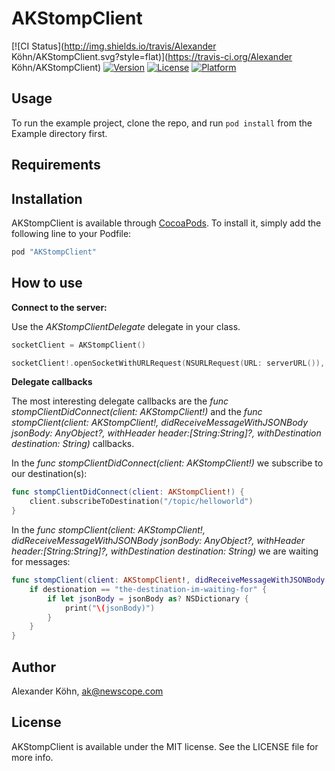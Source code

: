 # AKStompClient

[![CI Status](http://img.shields.io/travis/Alexander Köhn/AKStompClient.svg?style=flat)](https://travis-ci.org/Alexander Köhn/AKStompClient)
[![Version](https://img.shields.io/cocoapods/v/AKStompClient.svg?style=flat)](http://cocoapods.org/pods/AKStompClient)
[![License](https://img.shields.io/cocoapods/l/AKStompClient.svg?style=flat)](http://cocoapods.org/pods/AKStompClient)
[![Platform](https://img.shields.io/cocoapods/p/AKStompClient.svg?style=flat)](http://cocoapods.org/pods/AKStompClient)

## Usage

To run the example project, clone the repo, and run `pod install` from the Example directory first.

## Requirements

## Installation

AKStompClient is available through [CocoaPods](http://cocoapods.org). To install
it, simply add the following line to your Podfile:

```ruby
pod "AKStompClient"
```

## How to use

**Connect to the server:**

Use the *AKStompClientDelegate* delegate in your class.

```swift
socketClient = AKStompClient()

socketClient!.openSocketWithURLRequest(NSURLRequest(URL: serverURL()), delegate: self, connectionHeaders: ["clientType": "REMOTE", "authkey": "n/a", "qrCode": qrCode])
```

**Delegate callbacks**

The most interesting delegate callbacks are the *func stompClientDidConnect(client: AKStompClient!)* and the *func stompClient(client: AKStompClient!, didReceiveMessageWithJSONBody jsonBody: AnyObject?, withHeader header:[String:String]?, withDestination destination: String)* callbacks. 

In the *func stompClientDidConnect(client: AKStompClient!)* we subscribe to our destination(s): 

```swift
func stompClientDidConnect(client: AKStompClient!) {
    client.subscribeToDestination("/topic/helloworld")
}
```

In the *func stompClient(client: AKStompClient!, didReceiveMessageWithJSONBody jsonBody: AnyObject?, withHeader header:[String:String]?, withDestination destination: String)* we are waiting for messages:

```swift
func stompClient(client: AKStompClient!, didReceiveMessageWithJSONBody jsonBody: AnyObject?, withHeader header:[String:String]?, withDestination destination: String) {
    if destionation == "the-destination-im-waiting-for" {
        if let jsonBody = jsonBody as? NSDictionary {
            print("\(jsonBody)")
        }
    }
}
```

## Author

Alexander Köhn, ak@newscope.com

## License

AKStompClient is available under the MIT license. See the LICENSE file for more info.
